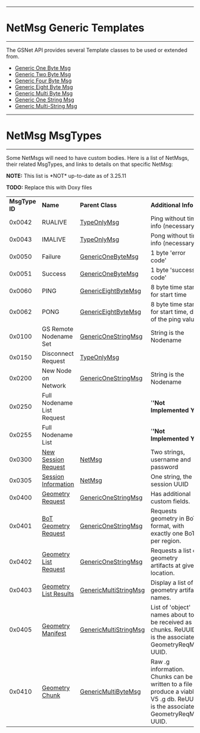 ------------------------------------------------------------------------

# NetMsg Generic Templates

------------------------------------------------------------------------

The GSNet API provides several Template classes to be used or extended
from.

-   [Generic One Byte Msg](GenericOneByteMsg.md)
-   [Generic Two Byte Msg](GenericTwoBytesMsg.md)
-   [Generic Four Byte Msg](GenericFourBytesMsg.md)
-   [Generic Eight Byte Msg](GenericEightByteMsg.md)
-   [Generic Multi Byte Msg](GenericMultiByteMsg.md)
-   [Generic One String Msg](GenericOneStringMsg.md)
-   [Generic Multi-String Msg](GenericMultiStringMsg.md)

------------------------------------------------------------------------

# NetMsg MsgTypes

------------------------------------------------------------------------

Some NetMsgs will need to have custom bodies. Here is a list of NetMsgs,
their related MsgTypes, and links to details on that specific NetMsg:

**NOTE:** This list is \*NOT\* up-to-date as of 3.25.11

**TODO:** Replace this with Doxy files


|                |                                                        |                                                           |                                                                                                                                 |
|----------------|--------------------------------------------------------|-----------------------------------------------------------|---------------------------------------------------------------------------------------------------------------------------------|
| **MsgType ID** | **Name**                                               | **Parent Class**                                          | **Additional Info**                                                                                                             |
| 0x0042         | RUALIVE                                                | [TypeOnlyMsg](TypeOnlyMsg.md)                     | Ping without time info (necessary?)                                                                                             |
| 0x0043         | IMALIVE                                                | [TypeOnlyMsg](TypeOnlyMsg.md)                     | Pong without time info (necessary?)                                                                                             |
| 0x0050         | Failure                                                | [GenericOneByteMsg](GenericOneByteMsg.md)         | 1 byte 'error code'                                                                                                             |
| 0x0051         | Success                                                | [GenericOneByteMsg](GenericOneByteMsg.md)         | 1 byte 'success code'                                                                                                           |
| 0x0060         | PING                                                   | [GenericEightByteMsg](GenericEightByteMsg.md)     | 8 byte time stamp for start time                                                                                                |
| 0x0062         | PONG                                                   | [GenericEightByteMsg](GenericEightByteMsg.md)     | 8 byte time stamp for start time, dup of the ping value                                                                         |
| 0x0100         | GS Remote Nodename Set                                 | [GenericOneStringMsg](GenericOneStringMsg.md)     | String is the Nodename                                                                                                          |
| 0x0150         | Disconnect Request                                     | [TypeOnlyMsg](TypeOnlyMsg.md)                     |                                                                                                                                 |
| 0x0200         | New Node on Network                                    | [GenericOneStringMsg](GenericOneStringMsg.md)     | String is the Nodename                                                                                                          |
| 0x0250         | Full Nodename List Request                             |                                                           | '**'Not Implemented Yet**                                                                                                       |
| 0x0255         | Full Nodename List                                     |                                                           | '**'Not Implemented Yet**                                                                                                       |
| 0x0300         | [New Session Request](NewSessionReqMsg.md)     | [NetMsg](NetMsg.md)                               | Two strings, username and password                                                                                              |
| 0x0305         | [Session Information](SessionInfoMsg.md)       | [NetMsg](NetMsg.md)                               | One string, the session UUID                                                                                                    |
| 0x0400         | [Geometry Request](GeometryReqMsg.md)          | [GenericOneStringMsg](GenericOneStringMsg.md)     | Has additional custom fields.                                                                                                   |
| 0x0401         | [BoT Geometry Request](GeometryBoTReqMsg.md)   | [GenericOneStringMsg](GenericOneStringMsg.md)     | Requests geometry in BoT format, with exactly one BoT per region.                                                               |
| 0x0402         | [Geometry List Request](GeometryListReqMsg.md) | [GenericOneStringMsg](GenericOneStringMsg.md)     | Requests a list of geometry artifacts at given location.                                                                        |
| 0x0403         | [Geometry List Results](GeometryListResMsg.md) | [GenericMultiStringMsg](GenericMultiStringMsg.md) | Display a list of geometry artifact names.                                                                                      |
| 0x0405         | [Geometry Manifest](GeometryManifestMsg.md)    | [GenericMultiStringMsg](GenericMultiStringMsg.md) | List of 'object' names about to be received as chunks. ReUUID is the associated GeometryReqMsg UUID.                            |
| 0x0410         | [Geometry Chunk](GeometryChunkMsg.md)          | [GenericMultiByteMsg](GenericMultiByteMsg.md)     | Raw .g information. Chunks can be written to a file to produce a viable V5 .g db. ReUUID is the associated GeometryReqMsg UUID. |
